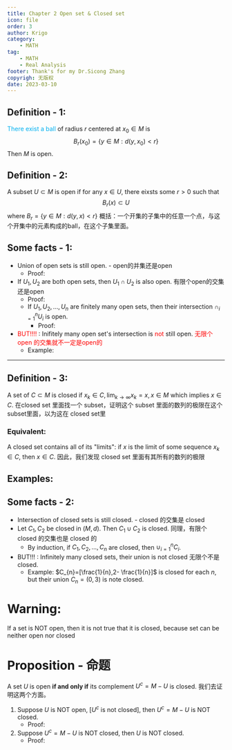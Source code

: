 ```yaml
---
title: Chapter 2 Open set & Closed set
icon: file
order: 3
author: Krigo
category:
    - MATH
tag: 
    - MATH
    - Real Analysis
footer: Thank's for my Dr.Sicong Zhang
copyrigh: 无版权
date: 2023-03-10
---
```


## Definition - 1:
<font color="#00b0f0">There exist a ball</font> of radius $r$ centered at $x_{0}\in M$ is $$B_{r}(x_{0})=\{y\in M:d(y,x_{0})<r \}$$Then $M$ is open.

## Definition - 2:
A subset $U \subset M$ is open if for any $x\in U$, there eixsts some $r>0$ such that $$B_{r}(x)\subset U$$where $B_{r}=\{y\in M:d(y,x)<r\}$ 
概括：一个开集的子集中的任意一个点，与这个开集中的元素构成的ball，在这个子集里面。
## Some facts - 1:
- Union of open sets is still open. - open的并集还是open
	- Proof:
- If $U_{1},U_{2}$ are both open sets, then $U_{1}\cap U_{2}$ is also open.
  有限个open的交集还是open
	- Proof:
	- If $U_{1},U_{2},...,U_{n}$ are finitely many open sets, then their intersection $\cap_{i=1}^{n}U_{i}$ is open. 
		- Proof:
- <font color="#ff0000">BUT!!!!</font> : Inifitely many open set's intersection is <font color="#ff0000">not</font> still open.
  <font color="#ff0000">无限个 open 的交集就不一定是open的</font>
	- Example:

---
## Definition - 3:
A set of $C\subset M$ is closed if $x_{k}\in C,\lim_{k\rightarrow \infty}x_{k}=x,x\in M$ which implies $x\in C$.
在closed set 里面找一个 subset，证明这个 subset 里面的数列的极限在这个subset里面，以为这在 closed set里
### Equivalent:
A closed set contains all of its "limits": if $x$ is the limit of some sequence $x_{k}\in C$, then $x\in C$. 
因此，我们发现 closed set 里面有其所有的数列的极限
## Examples:

## Some facts - 2:
- Intersection of closed sets is still closed. - closed 的交集是 closed
- Let $C_{1},C_{2}$ be closed in $(M,d)$. Then $C_{1}\cup C_{2}$ is closed.
  同理，有限个 closed 的交集也是 closed 的
	- By induction, if $C_{1},C_{2},...,C_{n}$ are closed, then $\cup_{i=1}^{n}C_{i}$.
- BUT!!! : Infinitely many closed sets, their union is not closed
  无限个不是closed.
	- Example:  $C_{n}=[\frac{1}{n},2- \frac{1}{n}]$ is closed for each $n$, but their union $C_{n}=(0,3)$ is note closed.
# Warning: 
If a set is NOT open, then it is not true that it is closed, because set can be neither open nor closed
# Proposition - 命题
A set $U$ is open **if and only if** its complement $U^{c}=M-U$ is closed.
我们去证明这两个方面。
1. Suppose $U$ is NOT open, \[$U^{c}$ is not closed\], then $U^{c}=M-U$ is NOT closed.
	- Proof:
2. Suppose $U^{c}=M-U$ is NOT closed, then $U$ is NOT closed. 
	- Proof:
